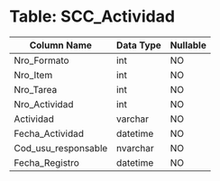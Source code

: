 # Table: SCC_Actividad

| Column Name | Data Type | Nullable |
|-------------|-----------|----------|
| Nro_Formato | int | NO |
| Nro_Item | int | NO |
| Nro_Tarea | int | NO |
| Nro_Actividad | int | NO |
| Actividad | varchar | NO |
| Fecha_Actividad | datetime | NO |
| Cod_usu_responsable | nvarchar | NO |
| Fecha_Registro | datetime | NO |
